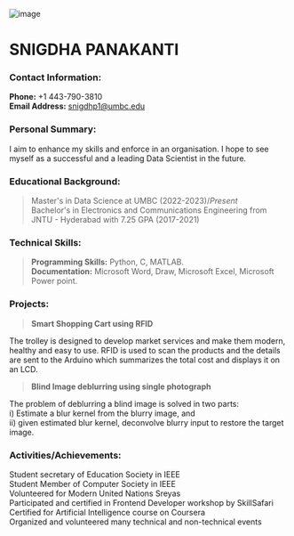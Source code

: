 ![image](https://user-images.githubusercontent.com/98777098/152711048-6f01cd0c-3d46-476c-9c69-6d97bedc1f93.jpg)
<br/>
# **SNIGDHA PANAKANTI**
### **Contact Information:**
**Phone:** +1 443-790-3810 <br/>
**Email Address:** snigdhp1@umbc.edu <br/>
### **Personal Summary:**
I aim to enhance my skills and enforce in an organisation. I hope to see myself as a successful and a leading Data Scientist in the future. <br/>
### **Educational Background:**
> Master's in Data Science at UMBC (2022-2023)/_Present_ <br/>
> Bachelor's in Electronics and Communications Engineering from JNTU - Hyderabad with 7.25 GPA (2017-2021) <br/>
### **Technical Skills:**
> **Programming Skills:** Python, C, MATLAB. <br/>
> **Documentation:** Microsoft Word, Draw, Microsoft Excel, Microsoft Power point.
### **Projects:**
> **Smart Shopping Cart using RFID** <br/>

The trolley is designed to develop market services and make them modern, healthy and easy to use. RFID is used to scan the products and the details are sent to the Arduino which summarizes the total cost and displays it on an LCD. <br/>

> **Blind Image deblurring using single photograph** <br/>

The problem of deblurring a blind image is solved in two parts: <br/>
i) Estimate a blur kernel from the blurry image, and <br/>
ii) given estimated blur kernel, deconvolve blurry input to restore the target image. <br/>
### **Activities/Achievements:**
Student secretary of Education Society in IEEE <br/>
Student Member of Computer Society in IEEE <br/>
Volunteered for Modern United Nations Sreyas <br/>
Participated and certified in Frontend Developer workshop by SkillSafari <br/>
Certified for Artificial Intelligence course on Coursera <br/>
Organized and volunteered many technical and non-technical events
